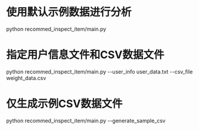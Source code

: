 # 使用默认示例数据进行分析
python recommed_inspect_item/main.py

# 指定用户信息文件和CSV数据文件
python recommed_inspect_item/main.py --user_info user_data.txt --csv_file weight_data.csv

# 仅生成示例CSV数据文件
python recommed_inspect_item/main.py --generate_sample_csv